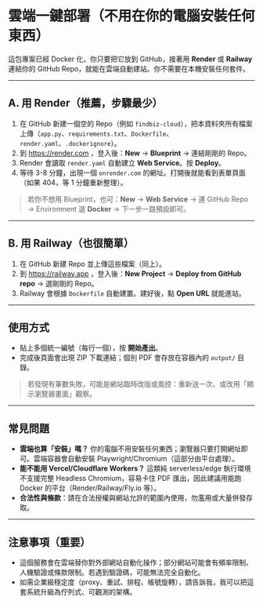# 雲端一鍵部署（不用在你的電腦安裝任何東西）

這包專案已經 Docker 化，你只要把它放到 GitHub，接著用 **Render** 或 **Railway** 連結你的 GitHub Repo，就能在雲端自動建站。你不需要在本機安裝任何套件。

---

## A. 用 Render（推薦，步驟最少）

1. 在 GitHub 新建一個空的 Repo（例如 `findbiz-cloud`），把本資料夾所有檔案上傳（`app.py`、`requirements.txt`、`Dockerfile`、`render.yaml`、`.dockerignore`）。
2. 到 https://render.com ，登入後：**New** → **Blueprint** → 連結剛剛的 Repo。
3. Render 會讀取 `render.yaml` 自動建立 **Web Service**。按 **Deploy**。
4. 等待 3-8 分鐘，出現一個 `onrender.com` 的網址。打開後就能看到表單頁面（如果 404，等 1 分鐘重新整理）。

> 若你不想用 Blueprint，也可：**New** → **Web Service** → 連 GitHub Repo → Environment 選 **Docker** → 下一步一路預設即可。

---

## B. 用 Railway（也很簡單）

1. 在 GitHub 新建 Repo 並上傳這些檔案（同上）。
2. 到 https://railway.app ，登入後：**New Project** → **Deploy from GitHub repo** → 選剛剛的 Repo。
3. Railway 會根據 `Dockerfile` 自動建置。建好後，點 **Open URL** 就能進站。

---

## 使用方式

- 貼上多個統一編號（每行一個），按 **開始產出**。
- 完成後頁面會出現 ZIP 下載連結；個別 PDF 會存放在容器內的 `output/` 目錄。

> 若發現有筆數失敗，可能是網站臨時改版或風控：重新送一次、或改用「顯示瀏覽器畫面」觀察。

---

## 常見問題

- **雲端也算「安裝」嗎？** 你的電腦不用安裝任何東西；瀏覽器只要打開網址即可。雲端容器會自動安裝 Playwright/Chromium（這部分由平台處理）。
- **能不能用 Vercel/Cloudflare Workers？** 這類純 serverless/edge 執行環境不支援完整 Headless Chromium，容易卡住 PDF 匯出，因此建議用能跑 Docker 的平台（Render/Railway/Fly.io 等）。
- **合法性與條款**：請在合法授權與網站允許的範圍內使用，勿濫用或大量併發存取。

---

## 注意事項（重要）

- 這個服務會在雲端替你對外部網站自動化操作；部分網站可能會有頻率限制、人機驗證或條款限制。若遇到驗證碼，可能無法完全自動化。
- 如需企業級穩定度（proxy、重試、排程、帳號旋轉），請告訴我，我可以把這套系統升級為佇列式、可觀測的架構。